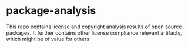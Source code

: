 # package-analysis
This repo contains license and copyright analysis results of open source packages. It further contains other license compliance relevant artifacts, which might be of value for others
